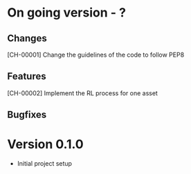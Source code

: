 # On going version - ?

## Changes
[CH-00001] Change the guidelines of the code to follow PEP8 

## Features
[CH-00002] Implement the RL process for one asset

## Bugfixes

# Version 0.1.0
- Initial project setup
